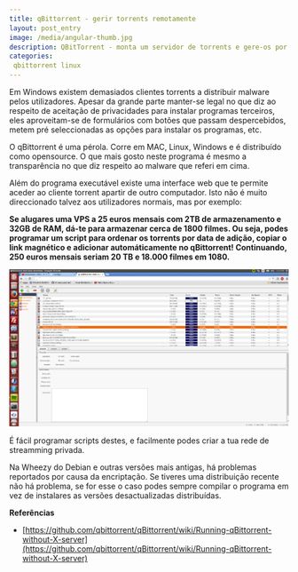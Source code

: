 ```yaml
---
title: qBittorrent - gerir torrents remotamente
layout: post_entry
image: /media/angular-thumb.jpg
description: QBitTorrent - monta um servidor de torrents e gere-os por um website
categories:
 qbittorrent linux
---
```


Em Windows existem demasiados clientes torrents a distribuir malware pelos utilizadores. Apesar da grande parte manter-se legal no que diz ao respeito de aceitação de privacidades para instalar programas terceiros, eles aproveitam-se de formulários com botões que passam despercebidos, metem pré seleccionadas as opções para instalar os programas, etc.

O qBittorrent é uma pérola. Corre em MAC, Linux, Windows e é distribuído como opensource. O que mais gosto neste programa é mesmo a transparência no que diz respeito ao malware que referi em cima.

Além do programa executável existe uma interface web que te permite aceder ao cliente torrent apartir de outro computador. Isto não é muito direccionado talvez aos utilizadores normais, mas por exemplo:

**Se alugares uma VPS a 25 euros mensais com 2TB de armazenamento e 32GB de RAM, dá-te para armazenar cerca de 1800 filmes. Ou seja, podes programar um script para ordenar os torrents por data de adição, copiar o link magnético e adicionar automáticamente no qBittorrent! Continuando, 250 euros mensais seriam 20 TB e 18.000 filmes em 1080.**

<img class="img-responsive" src="/media/posts/qbittorrent.png" />

É fácil programar scripts destes, e facilmente podes criar a tua rede de streamming privada.

Na Wheezy do Debian e outras versões mais antigas, há problemas reportados por causa da encriptação. Se tiveres uma distribuição recente não há problema, se for esse o caso podes sempre compilar o programa em vez de instalares as versões desactualizadas distribuídas.

**Referências**

- [https://github.com/qbittorrent/qBittorrent/wiki/Running-qBittorrent-without-X-server](https://github.com/qbittorrent/qBittorrent/wiki/Running-qBittorrent-without-X-server)

